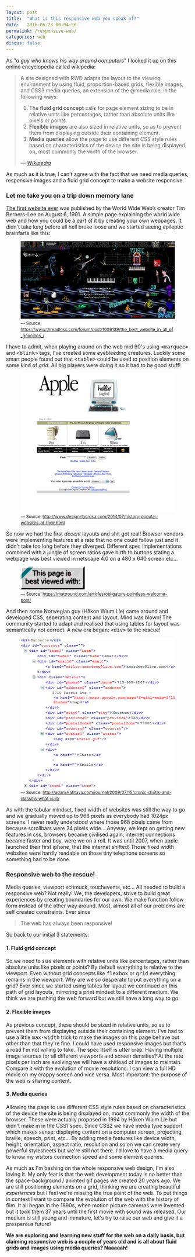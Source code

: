 ```yaml
---
layout: post
title:  "What is this responsive web you speak of?"
date:   2016-06-23 00:04:56
permalink: /responsive-web/
categories: web
disqus: false
---
```


<p>As "<em>a guy who knows his way around computers</em>" I looked it up on this online encyclopedia called wikipedia:</p>

<blockquote class="quote">
	<p>A site designed with RWD adapts the layout to the viewing environment by using fluid, proportion-based grids, flexible images, and CSS3 media queries, an extension of the @media rule, in the following ways:</p>
	<ol>
		<li>The <strong>fluid grid concept</strong> calls for page element sizing to be in relative units like percentages, rather than absolute units like pixels or points.</li>
		<li><strong>Flexible images</strong> are also sized in relative units, so as to prevent them from displaying outside their containing element.</li>
		<li><strong>Media queries</strong> allow the page to use different CSS style rules based on characteristics of the device the site is being displayed on, most commonly the width of the browser.</li>
	</ol>
	<cite>
		&mdash; <a href="https://en.wikipedia.org/wiki/Responsive_web_design">Wikipedia</a>
	</cite>
</blockquote>

<p>As much as it is true, I can't agree with the fact that we need media queries, responsive images and a fluid grid concept to make a website responsive. </p>

<h3>Let me take you on a trip down memory lane</h3>

<p>
	<a href="http://info.cern.ch/hypertext/WWW/TheProject.html">The first website ever</a> was published by the World Wide Web’s creator Tim Berners-Lee on August 6, 1991. A simple page explaining the world wide web and how you could be a part of it by creating your own webpages. It didn't take long before all hell broke loose and we started seeing epileptic brainfarts like this:
</p>

<figure>
	<img src="/a/responsive-web/geocities.gif" alt="An old school geocities website with space backgrounds and animated gifs" />
	<figcaption><small>&mdash; Source: <a href="https://www.threadless.com/forum/post/1006139/the_best_website_in_all_of_geocities_/">https://www.threadless.com/forum/post/1006139/the_best_website_in_all_of_geocities_/</a></small></figcaption>
</figure>

<p>I have to admit, when playing around on the web mid 90's using <kbd>&lt;marquee&gt;</kbd> and <kbd>&lt;blink&gt;</kbd> tags, I've created some eyebleeding creatures. Luckily some smart people found out that <kbd>&lt;table&gt;</kbd> could be used to position elements on some kind of <em>grid</em>. All big players were doing it so it had to be good stuff!</p>
<figure>
	<img src="/a/responsive-web/apple.gif" alt="The first apple website" />
	<figcaption><small>&mdash; Source: <a href="http://www.design-laorosa.com/2014/07/history-popular-websites-at-their.html">http://www.design-laorosa.com/2014/07/history-popular-websites-at-their.html</a></small></figcaption>
</figure>

<p>So now we had the first <em>decent</em> layouts and shit got real! Browser vendors were implementing features at a rate that no one could follow just and it didn't take too long before they diverged. Different spec implementations combined with a jungle of screen ratios gave birth to buttons stating a webpage was best viewed in netscape 4.0 on a 480 x 640 screen etc...</p>
<figure>
	<img src="/a/responsive-web/bestviewed.gif" alt="An old school button to inform the user this website is best viewed in specific browsers" />
	<figcaption><small>&mdash; Source: <a href="https://mattround.com/articles/obligatory-pointless-welcome-post/">https://mattround.com/articles/obligatory-pointless-welcome-post/</a></small></figcaption>
</figure>


<p>And then some Norwegian guy (Håkon Wium Lie) came around and developed CSS, seperating content and layout. Mind was blown! The community started to adapt and realised that using tables for layout was semantically not correct. A new era began: <kbd>&lt;div&gt;</kbd> to the rescue!</p> 
<figure>
	<img src="/a/responsive-web/divitis.png" alt="Classic example of divitis: using divs for everything" />
	<figcaption><small>&mdash; Source: <a href="http://adam.kahtava.com/journal/2009/07/15/cronic-divitis-and-classitis-what-is-it/">http://adam.kahtava.com/journal/2009/07/15/cronic-divitis-and-classitis-what-is-it/</a></small></figcaption>
</figure>

<p>As with the tabular mindset, fixed width of websites was still the way to go and we gradually moved up to 968 pixels as everybody had 1024px screens. I never really understood where those 968 pixels came from because scrollbars were 24 pixels wide... Anyway, we kept on getting new features in css, browsers became civilised again, internet connections became faster and boy, were we on a roll. It was until 2007, when apple launched their first iphone, that the internet shifted! Those fixed width websites were hardly readable on those tiny telephone screens so something had to be done.
</p>

<h3>Responsive web to the rescue!</h3>

<p>Media queries, viewport schmuck, touchevents, etc... All needed to build a responsive web? Not really! We, the developers, strive to build great experiences by creating boundaries for our own. We make function follow form instead of the other way around. Most, almost all of our problems are self created constraints. Ever since </p>

<blockquote>
	<p>The web has always been responsive!</p>
</blockquote>

<p>So back to our initial 3 statements:</p>

<h4>1. Fluid grid concept</h4>
<p>So we need to size elements with relative units like percentages, rather than absolute units like pixels or points? By default everything is relative to the viewport. Even without grid concepts like <kbd>flexbox</kbd> or <kbd>grid</kbd> everything remains in the viewport. Why are we so desperate to put everything on a grid? Ever since we started using tables for layout we continued on this path of grid layouts, mirroring a print mindset to a different medium. We think we are pushing the web forward but we still have a long way to go. </p>

<h4>2. Flexible images</h4>
<p>As previous concept, these should be sized in relative units, so as to prevent them from displaying outside their containing element. I've had to use a little <kbd>max-width</kbd> trick to make the images on this page behave but other than that they're fine. I could have used responsive images but that's a road I'm not willing to take. The spec itself is utter crap. Having multiple image sources for all different viewports and screen densities? At the rate pixels per inch are evolving we will have a shitload of images to maintain. Compare it with the evolution of movie resolutions. I can view a full HD movie on my crappy screen and vice versa. Most important: the purpose of the web is  sharing content. </p>

<h4>3. Media queries</h4>
<p>Allowing the page to use different CSS style rules based on characteristics of the device the site is being displayed on, most commonly the width of the browser. These were actually proposed in 1994 by Håkon Wium Lie but didn't make in in the CSS1 spec. Since CSS2 we have media type support which makes sense: displaying content on a computer screen, projecting, braille, speech, print, etc...  By adding media features like device width, height, orientation, aspect ratio, resolution and so on we can create very powerful stylesheets but we're still not there. I'd love to have a media query to know my visitors connection speed and some element queries.</p>

<p>As much as I'm bashing on the whole responsive web design, I'm also loving it. My only fear is that the web development today is no better than the space-background / animted gif pages we created 20 years ago. We are still positioning elements on a grid, thinking we are creating beautiful <em>experiences</em> but I feel we're missing the true point of the web. To put things in context I want to compare the evolution of the web with the history of film. It all began in the 1890s, when motion picture cameras were invented but it took them 37 years until the first movie with sound was released. Our medium is still young and immature, let's try to raise our web and give it a prosperous future!</p>

<p><strong>We are exploring and learning new stuff for the web on a daily basis, but claiming responsive web is a couple of years old and is all about fluid grids and images using media queries? Naaaaah! </strong></p>